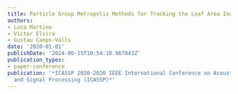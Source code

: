 ```yaml
---
title: Particle Group Metropolis Methods for Tracking the Leaf Area Index
authors:
- Luca Martino
- Vı́ctor Elvira
- Gustau Camps-Valls
date: '2020-01-01'
publishDate: '2024-06-15T10:54:18.967843Z'
publication_types:
- paper-conference
publication: '*ICASSP 2020-2020 IEEE International Conference on Acoustics, Speech
  and Signal Processing (ICASSP)*'
---
```

